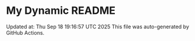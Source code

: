 # My Dynamic README
Updated at: Thu Sep 18 19:16:57 UTC 2025
This file was auto-generated by GitHub Actions.
